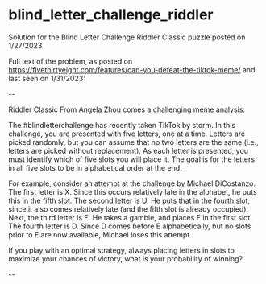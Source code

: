# blind_letter_challenge_riddler
Solution for the Blind Letter Challenge Riddler Classic puzzle posted on 1/27/2023

Full text of the problem, as posted on https://fivethirtyeight.com/features/can-you-defeat-the-tiktok-meme/ and last seen on 1/31/2023:

--

Riddler Classic
From Angela Zhou comes a challenging meme analysis:

The #blindletterchallenge has recently taken TikTok by storm. In this challenge, you are presented with five letters, one at a time. Letters are picked randomly, but you can assume that no two letters are the same (i.e., letters are picked without replacement). As each letter is presented, you must identify which of five slots you will place it. The goal is for the letters in all five slots to be in alphabetical order at the end.

For example, consider an attempt at the challenge by Michael DiCostanzo. The first letter is X. Since this occurs relatively late in the alphabet, he puts this in the fifth slot. The second letter is U. He puts that in the fourth slot, since it also comes relatively late (and the fifth slot is already occupied). Next, the third letter is E. He takes a gamble, and places E in the first slot. The fourth letter is D. Since D comes before E alphabetically, but no slots prior to E are now available, Michael loses this attempt.

If you play with an optimal strategy, always placing letters in slots to maximize your chances of victory, what is your probability of winning?

--
